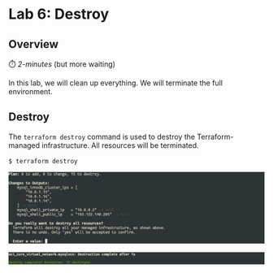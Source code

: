 # Lab 6: Destroy

## Overview

⏱️ _2-minutes_ (but more waiting)

In this lab, we will clean up everything. We will terminate the full environment.

## Destroy

The `terraform destroy` command is used to destroy the Terraform-managed infrastructure. All resources will be terminated.

```
$ terraform destroy
```

![](images/terminal/term08.png)

![](images/terminal/term09.png)